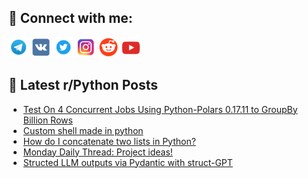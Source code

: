 ## 🔎 Connect with me:
[<img src="https://github.com/bullbesh/bullbesh/blob/main/images/Telegram.png" width="32" height="32" />](https://t.me/bullbesh)
[<img src="https://github.com/bullbesh/bullbesh/blob/main/images/VK.png" width="32" height="32" />](https://vk.com/bullbesh)
[<img src="https://github.com/bullbesh/bullbesh/blob/main/images/Twitter.png" width="32" height="32" />](https://twitter.com/bullbesh1)
[<img src="https://github.com/bullbesh/bullbesh/blob/main/images/Instagram.png" width="32" height="32" />](https://www.instagram.com/bullbesh)
[<img src="https://github.com/bullbesh/bullbesh/blob/main/images/Reddit.png" width="32" height="32" />](https://www.reddit.com/user/bullbesh)
[<img src="https://github.com/bullbesh/bullbesh/blob/main/images/YouTube.png" width="32" height="32" />](https://www.youtube.com/channel/UCtfjRs6uzgq5mfm8S06WTcg)

## 📕 Latest r/Python Posts
<!-- BLOG-POST-LIST:START -->
- [Test On 4 Concurrent Jobs Using Python-Polars 0.17.11 to GroupBy Billion Rows](https://www.reddit.com/r/Python/comments/13bb59x/test_on_4_concurrent_jobs_using_pythonpolars/)
- [Custom shell made in python](https://www.reddit.com/r/Python/comments/13b8udx/custom_shell_made_in_python/)
- [How do I concatenate two lists in Python?](https://www.reddit.com/r/Python/comments/13b86j1/how_do_i_concatenate_two_lists_in_python/)
- [Monday Daily Thread: Project ideas!](https://www.reddit.com/r/Python/comments/13b7gml/monday_daily_thread_project_ideas/)
- [Structed LLM outputs via Pydantic with struct-GPT](https://www.reddit.com/r/Python/comments/13b3c80/structed_llm_outputs_via_pydantic_with_structgpt/)
<!-- BLOG-POST-LIST:END -->

